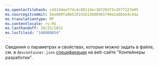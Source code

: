 ```yaml
---
ms.openlocfilehash: c4d14deef7dc4c8811dec367203f5c4377227e05
ms.sourcegitcommit: 5ee600fa0b52d1d1b138d8565740e2a0b5e4c4da
ms.translationtype: MT
ms.contentlocale: ru-RU
ms.lasthandoff: 10/25/2022
ms.locfileid: "148008654"
---
```

Сведения о параметрах и свойствах, которые можно задать в файле, см. в `devcontainer.json` [спецификации](https://containers.dev/implementors/spec) на веб-сайте "Контейнеры разработки".
